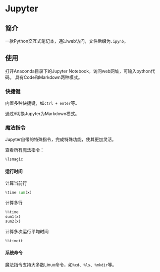 # Jupyter

## 简介
一款Python交互式笔记本，通过web访问，文件后缀为`.ipynb`。

## 使用
打开Anaconda目录下的Jupyter Notebook，访问web网址，可输入python代码。
具有Code和Markdown两种模式。

### 快捷键
内置多种快捷键，如`ctrl + enter`等。

通过`M`切换Jupyter为Markdown模式。

### 魔法指令

Jupyter自带的特殊指令，完成特殊功能，使其更加灵活。

查看所有魔法指令：
```python
%lsmagic
```

#### 运行时间

计算当前行
```python
%time sum(x)
```

计算多行
```python
%%time
sum1(x)
sum2(x)
```

计算多次运行平均时间
```python
%%timeit
```

#### 系统命令
魔法指令支持大多数Linux命令，如`%cd`、`%ls`、`%mkdir`等。
